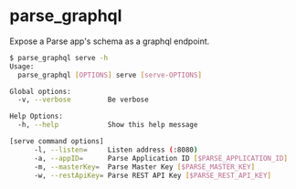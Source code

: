 parse_graphql
=============

Expose a Parse app's schema as a graphql endpoint.

```sh
$ parse_graphql serve -h
Usage:
  parse_graphql [OPTIONS] serve [serve-OPTIONS]

Global options:
  -v, --verbose         Be verbose

Help Options:
  -h, --help            Show this help message

[serve command options]
      -l, --listen=     Listen address (:8080)
      -a, --appID=      Parse Application ID [$PARSE_APPLICATION_ID]
      -m, --masterKey=  Parse Master Key [$PARSE_MASTER_KEY]
      -w, --restApiKey= Parse REST API Key [$PARSE_REST_API_KEY]
```
